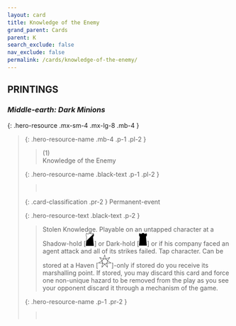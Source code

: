 ```yaml
---
layout: card
title: Knowledge of the Enemy
grand_parent: Cards
parent: K
search_exclude: false
nav_exclude: false
permalink: /cards/knowledge-of-the-enemy/
---
```


## PRINTINGS


### _Middle-earth: Dark Minions_

{: .hero-resource .mx-sm-4 .mx-lg-8 .mb-4 }
> {: .hero-resource-name .mb-4 .p-1 .pl-2 }
> > <div class="card-mp">(1)</div>
> > <div class="card-name">Knowledge of the Enemy</div>
>
> {: .hero-resource-name .black-text .p-1 .pl-2 }
> > &nbsp;
>
> {: .card-classification .pr-2 }
> Permanent-event
>
> {: .hero-resource-text .black-text .p-2 }
> > Stolen Knowledge. Playable on an untapped character at a Shadow-hold \[![](/assets/images/shadow-hold.svg)] or Dark-hold \[![](/assets/images/dark-hold.svg)] or if his company faced an agent attack and all of its strikes failed. Tap character. Can be stored at a Haven \[![](/assets/images/free-haven.svg)]-only if stored do you receive its marshalling point. If stored, you may discard this card and force one non-unique hazard to be removed from the play as you see your opponent discard it through a mechanism of the game. 
> 
> {: .hero-resource-name .p-1 .pr-2 }
> > <div class="card-shield"></div>
> > <div class="card-corruption">&nbsp;</div>
